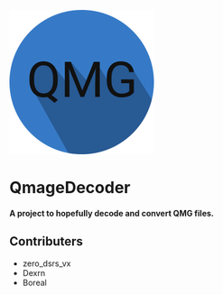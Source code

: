 <img src="QMGDecoderIcon.png" width="256" height="256"></img>
# QmageDecoder
#### A project to hopefully decode and convert QMG files.



## Contributers
- zero_dsrs_vx
- Dexrn
- Boreal

